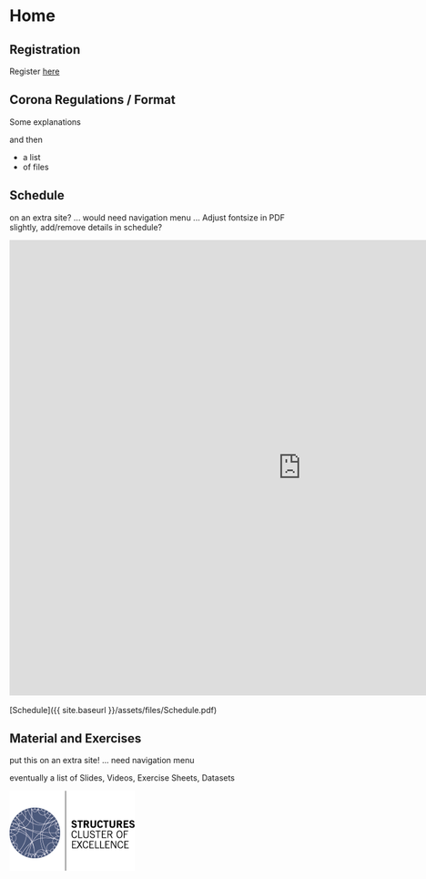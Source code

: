 # Home

## Registration
Register [here](https://forms.gle/43vsBjNM1M4LffvA9)


## Corona Regulations / Format
Some explanations

and then
- a list
- of files

## Schedule
on an extra site? ... would need navigation menu ... Adjust fontsize in PDF slightly, add/remove details in schedule?

<iframe src="https://micbl.github.io/TDAworkshop/assets/files/Schedule.pdf" width="1024" height="800" frameborder="0" marginheight="0" marginwidth="0">
...Loading...
</iframe>

[Schedule]({{ site.baseurl }}/assets/files/Schedule.pdf)


## Material and Exercises
put this on an extra site! ... need navigation menu

eventually a list of Slides, Videos, Exercise Sheets, Datasets




![logo](assets/images/STRUCTURES_bunt.png)
